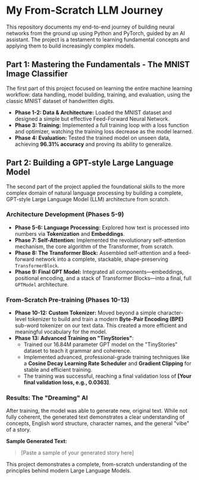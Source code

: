# My From-Scratch LLM Journey

This repository documents my end-to-end journey of building neural networks from the ground up using Python and PyTorch, guided by an AI assistant. The project is a testament to learning fundamental concepts and applying them to build increasingly complex models.

## Part 1: Mastering the Fundamentals - The MNIST Image Classifier

The first part of this project focused on learning the entire machine learning workflow: data handling, model building, training, and evaluation, using the classic MNIST dataset of handwritten digits.

-   **Phase 1-2: Data & Architecture:** Loaded the MNIST dataset and designed a simple but effective Feed-Forward Neural Network.
-   **Phase 3: Training:** Implemented a full training loop with a loss function and optimizer, watching the training loss decrease as the model learned.
-   **Phase 4: Evaluation:** Tested the trained model on unseen data, achieving **96.31% accuracy** and proving its ability to generalize.

## Part 2: Building a GPT-style Large Language Model

The second part of the project applied the foundational skills to the more complex domain of natural language processing by building a complete, GPT-style Large Language Model (LLM) architecture from scratch.

### Architecture Development (Phases 5-9)

-   **Phase 5-6: Language Processing:** Explored how text is processed into numbers via **Tokenization** and **Embeddings**.
-   **Phase 7: Self-Attention:** Implemented the revolutionary self-attention mechanism, the core algorithm of the Transformer, from scratch.
-   **Phase 8: The Transformer Block:** Assembled self-attention and a feed-forward network into a complete, stackable, shape-preserving `TransformerBlock`.
-   **Phase 9: Final GPT Model:** Integrated all components—embeddings, positional encoding, and a stack of Transformer Blocks—into a final, full `GPTModel` architecture.

### From-Scratch Pre-training (Phases 10-13)

-   **Phase 10-12: Custom Tokenizer:** Moved beyond a simple character-level tokenizer to build and train a modern **Byte-Pair Encoding (BPE)** sub-word tokenizer on our text data. This created a more efficient and meaningful vocabulary for the model.
-   **Phase 13: Advanced Training on "TinyStories"**:
    -   Trained our 16.84M parameter GPT model on the "TinyStories" dataset to teach it grammar and coherence.
    -   Implemented advanced, professional-grade training techniques like a **Cosine Decay Learning Rate Scheduler** and **Gradient Clipping** for stable and efficient training.
    -   The training was successful, reaching a final validation loss of **[Your final validation loss, e.g., 0.0363]**.

### Results: The "Dreaming" AI

After training, the model was able to generate new, original text. While not fully coherent, the generated text demonstrates a clear understanding of concepts, English word structure, character names, and the general "vibe" of a story.

**Sample Generated Text:**

> [Paste a sample of your generated story here]

This project demonstrates a complete, from-scratch understanding of the principles behind modern Large Language Models.